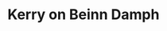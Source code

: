---
layout: instagram
title:  "Kerry on Beinn Damph"
media:
  - url: "instagram/457720770_1019031499879923_4159037452474362280_n_17956213772815706.jpg"
    alt: ""
    tagged:
      - handle: "kerryahayward"
        x: 60
        y: 53
type: "post"
seo:
  hidden: true
location: Beinn Damph
postdate: 2024-04-17
---